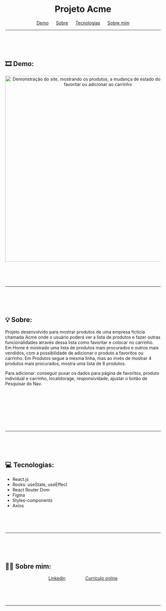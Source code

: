 <h1 align="center">Projeto Acme</h1>

<p align="center">
    <a href="#demo" style="margin:10px">Demo</a>
    <a href="#sobre" style="margin:10px">Sobre</a>
    <a href="#tecnologias" style="margin:10px">Tecnologias</a>
    <a href="#sobremim" style="margin:10px">Sobre mim</a>
</p>

---

<br> <br> <br>

## 🎞 Demo: <a id="demo"></a>
<div align="center">
    <img alt="Demonstração do site, mostrando os produtos, a mudança de estado dos ícones para favoritar ou adicionar ao carrinho" src="page.gif" style="width:600px">
</div>

<br> <br> <br>

---

<br> <br> <br>

## 💡 Sobre: <a id="sobre"></a>
Projeto desenvolvido para mostrar produtos de uma empresa fictícia chamada Acme onde o usuário poderá ver a lista de produtos e fazer outras funcionalidades através dessa lista como favoritar e colocar no carrinho.
Em Home é mostrado uma lista de produtos mais procurados e outros mais vendidos, com a possibilidade de adicionar o produto a favoritos ou carrinho.
Em Produtos segue a mesma linha, mas ao invés de mostrar 4 produtos mais procurados, mostra uma lista de 8 produtos.

Para adicionar: conseguir puxar os dados para página de favoritos, produto individual e carrinho, localstorage, responsividade, ajustar o botão de Pesquisar do Nav.

<br>
<br><br>

<br> <br> <br>

---

<br> <br> <br>

## 💻 Tecnologias: <a id="tecnologias"></a>
<ul>
    <li>React.js</li>
    <li>Rooks: useState, useEffect</li>
    <li>React Router Dom</li>
    <li>Figma</li>
    <li>Styles-components</li>
    <li>Axios</li>
</ul>


<br> <br> <br>

---

<br> <br> <br>

## 👩‍💻 Sobre mim: <a id="sobremim"></a>
<div align="center">
    <p>
        <a style="padding:30px" href="https://www.linkedin.com/in/ticianne-dias-a7a66b134/">Linkedin</a>
        <a style="padding:30px" href="https://ticiannedias.github.io/">Currículo online</a>
    </p>
</div>

<br> <br> <br>

---

